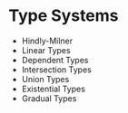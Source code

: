 # Type Systems

- Hindly-Milner
- Linear Types
- Dependent Types
- Intersection Types
- Union Types
- Existential Types
- Gradual Types
